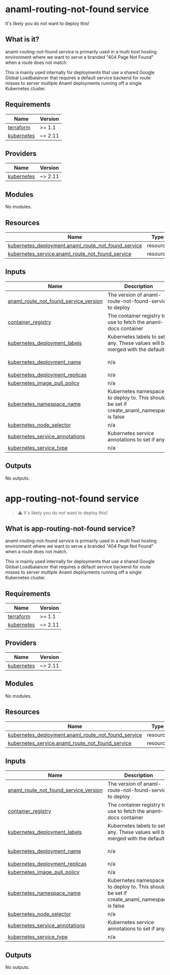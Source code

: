 # anaml-routing-not-found service

It's likely you do not want to deploy this!

## What is it?

anaml-routing-not-found service is primarily used in a multi host hosting environment where we want to serve a branded "404 Page Not Found" when a route does not match.

This is mainly used internally for deployments that use a shared Google Global Loadbalancer that requires a default service backend for route misses to server multiple Anaml deployments running off a single Kubernetes cluster.

## Requirements

| Name | Version |
|------|---------|
| <a name="requirement_terraform"></a> [terraform](#requirement\_terraform) | >= 1.1 |
| <a name="requirement_kubernetes"></a> [kubernetes](#requirement\_kubernetes) | ~> 2.11 |

## Providers

| Name | Version |
|------|---------|
| <a name="provider_kubernetes"></a> [kubernetes](#provider\_kubernetes) | ~> 2.11 |

## Modules

No modules.

## Resources

| Name | Type |
|------|------|
| [kubernetes_deployment.anaml_route_not_found_service](https://registry.terraform.io/providers/hashicorp/kubernetes/latest/docs/resources/deployment) | resource |
| [kubernetes_service.anaml_route_not_found_service](https://registry.terraform.io/providers/hashicorp/kubernetes/latest/docs/resources/service) | resource |

## Inputs

| Name | Description | Type | Default | Required |
|------|-------------|------|---------|:--------:|
| <a name="input_anaml_route_not_found_service_version"></a> [anaml\_route\_not\_found\_service\_version](#input\_anaml\_route\_not\_found\_service\_version) | The version of anaml-route-not-found-service to deploy | `string` | `"v0.3"` | no |
| <a name="input_container_registry"></a> [container\_registry](#input\_container\_registry) | The container registry to use to fetch the anaml-docs container | `string` | `"gcr.io/anaml-release-artifacts"` | no |
| <a name="input_kubernetes_deployment_labels"></a> [kubernetes\_deployment\_labels](#input\_kubernetes\_deployment\_labels) | Kubernetes labels to set if any. These values will be merged with the defaults | `map(string)` | `null` | no |
| <a name="input_kubernetes_deployment_name"></a> [kubernetes\_deployment\_name](#input\_kubernetes\_deployment\_name) | n/a | `string` | `"anaml-route-not-found-service"` | no |
| <a name="input_kubernetes_deployment_replicas"></a> [kubernetes\_deployment\_replicas](#input\_kubernetes\_deployment\_replicas) | n/a | `number` | `1` | no |
| <a name="input_kubernetes_image_pull_policy"></a> [kubernetes\_image\_pull\_policy](#input\_kubernetes\_image\_pull\_policy) | n/a | `string` | `"IfNotPresent"` | no |
| <a name="input_kubernetes_namespace_name"></a> [kubernetes\_namespace\_name](#input\_kubernetes\_namespace\_name) | Kubernetes namespace to deploy to. This should be set if create\_anaml\_namespace is false | `string` | n/a | yes |
| <a name="input_kubernetes_node_selector"></a> [kubernetes\_node\_selector](#input\_kubernetes\_node\_selector) | n/a | `map(string)` | `null` | no |
| <a name="input_kubernetes_service_annotations"></a> [kubernetes\_service\_annotations](#input\_kubernetes\_service\_annotations) | Kubernetes service annotations to set if any | `map(string)` | `null` | no |
| <a name="input_kubernetes_service_type"></a> [kubernetes\_service\_type](#input\_kubernetes\_service\_type) | n/a | `string` | `"ClusterIP"` | no |

## Outputs

No outputs.


<!-- BEGIN_TF_DOCS -->
# app-routing-not-found service

> :warning: It's likely you do not want to deploy this!

## What is app-routing-not-found service?
anaml-routing-not-found service is primarily used in a multi host hosting environment where we want to serve a branded "404 Page Not Found" when a route does not match.

This is mainly used internally for deployments that use a shared Google Global Loadbalancer that requires a default service backend for route misses to server multiple Anaml deployments running off a single Kubernetes cluster.

## Requirements

| Name | Version |
|------|---------|
| <a name="requirement_terraform"></a> [terraform](#requirement\_terraform) | >= 1.1 |
| <a name="requirement_kubernetes"></a> [kubernetes](#requirement\_kubernetes) | ~> 2.11 |

## Providers

| Name | Version |
|------|---------|
| <a name="provider_kubernetes"></a> [kubernetes](#provider\_kubernetes) | ~> 2.11 |

## Modules

No modules.

## Resources

| Name | Type |
|------|------|
| [kubernetes_deployment.anaml_route_not_found_service](https://registry.terraform.io/providers/hashicorp/kubernetes/latest/docs/resources/deployment) | resource |
| [kubernetes_service.anaml_route_not_found_service](https://registry.terraform.io/providers/hashicorp/kubernetes/latest/docs/resources/service) | resource |

## Inputs

| Name | Description | Type | Default | Required |
|------|-------------|------|---------|:--------:|
| <a name="input_anaml_route_not_found_service_version"></a> [anaml\_route\_not\_found\_service\_version](#input\_anaml\_route\_not\_found\_service\_version) | The version of anaml-route-not-found-service to deploy | `string` | `"v0.3"` | no |
| <a name="input_container_registry"></a> [container\_registry](#input\_container\_registry) | The container registry to use to fetch the anaml-docs container | `string` | `"gcr.io/anaml-release-artifacts"` | no |
| <a name="input_kubernetes_deployment_labels"></a> [kubernetes\_deployment\_labels](#input\_kubernetes\_deployment\_labels) | Kubernetes labels to set if any. These values will be merged with the defaults | `map(string)` | `null` | no |
| <a name="input_kubernetes_deployment_name"></a> [kubernetes\_deployment\_name](#input\_kubernetes\_deployment\_name) | n/a | `string` | `"anaml-route-not-found-service"` | no |
| <a name="input_kubernetes_deployment_replicas"></a> [kubernetes\_deployment\_replicas](#input\_kubernetes\_deployment\_replicas) | n/a | `number` | `1` | no |
| <a name="input_kubernetes_image_pull_policy"></a> [kubernetes\_image\_pull\_policy](#input\_kubernetes\_image\_pull\_policy) | n/a | `string` | `"IfNotPresent"` | no |
| <a name="input_kubernetes_namespace_name"></a> [kubernetes\_namespace\_name](#input\_kubernetes\_namespace\_name) | Kubernetes namespace to deploy to. This should be set if create\_anaml\_namespace is false | `string` | n/a | yes |
| <a name="input_kubernetes_node_selector"></a> [kubernetes\_node\_selector](#input\_kubernetes\_node\_selector) | n/a | `map(string)` | `null` | no |
| <a name="input_kubernetes_service_annotations"></a> [kubernetes\_service\_annotations](#input\_kubernetes\_service\_annotations) | Kubernetes service annotations to set if any | `map(string)` | `null` | no |
| <a name="input_kubernetes_service_type"></a> [kubernetes\_service\_type](#input\_kubernetes\_service\_type) | n/a | `string` | `"ClusterIP"` | no |

## Outputs

No outputs.
<!-- END_TF_DOCS -->
